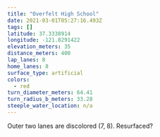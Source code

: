 ```yaml
---
title: "Overfelt High School"
date: 2021-03-01T05:27:16.493Z
tags: []
latitude: 37.3338914
longitude: -121.8291422
elevation_meters: 35
distance_meters: 400
lap_lanes: 8
home_lanes: 8
surface_type: artificial
colors:
  - red
turn_diameter_meters: 64.41
turn_radius_b_meters: 33.28
steeple_water_location: n/a
---
```


<!--more-->
Outer two lanes are discolored (7, 8). Resurfaced?
